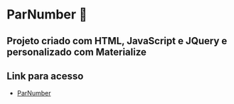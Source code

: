 # ParNumber :1234:

## Projeto criado com HTML, JavaScript e JQuery e personalizado com Materialize

## Link para acesso

* [ParNumber](https://lucasvurquiza.github.io/ParNumber/)